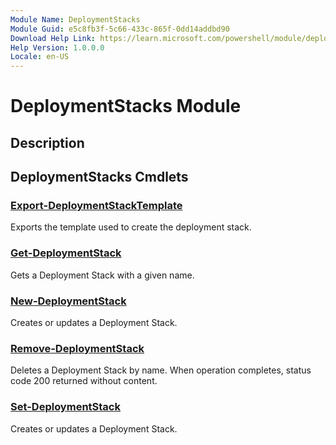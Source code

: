 ```yaml
---
Module Name: DeploymentStacks
Module Guid: e5c8fb3f-5c66-433c-865f-0dd14addbd90
Download Help Link: https://learn.microsoft.com/powershell/module/deploymentstacks
Help Version: 1.0.0.0
Locale: en-US
---
```


# DeploymentStacks Module
## Description


## DeploymentStacks Cmdlets
### [Export-DeploymentStackTemplate](Export-DeploymentStackTemplate.md)
Exports the template used to create the deployment stack.

### [Get-DeploymentStack](Get-DeploymentStack.md)
Gets a Deployment Stack with a given name.

### [New-DeploymentStack](New-DeploymentStack.md)
Creates or updates a Deployment Stack.

### [Remove-DeploymentStack](Remove-DeploymentStack.md)
Deletes a Deployment Stack by name.
When operation completes, status code 200 returned without content.

### [Set-DeploymentStack](Set-DeploymentStack.md)
Creates or updates a Deployment Stack.

